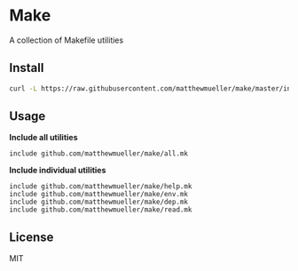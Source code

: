 # Make

A collection of Makefile utilities

## Install

```sh
curl -L https://raw.githubusercontent.com/matthewmueller/make/master/install.sh | sh
```

## Usage

**Include all utilities**

```make
include github.com/matthewmueller/make/all.mk
```

**Include individual utilities**

```make
include github.com/matthewmueller/make/help.mk
include github.com/matthewmueller/make/env.mk
include github.com/matthewmueller/make/dep.mk
include github.com/matthewmueller/make/read.mk
```

## License

MIT
